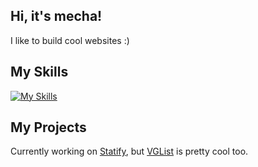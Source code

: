 ## Hi, it's mecha!

I like to build cool websites :)

## My Skills

[![My Skills](https://skillicons.dev/icons?i=ts,js,html,css,mysql,nodejs,prisma,python,astro,tailwind,react,nextjs,express,firebase,mongodb)](https://skillicons.dev)

## My Projects

Currently working on [Statify](https://github.com/mechakin/statify), but [VGList](https://vglist.org) is pretty cool too.
